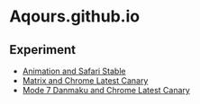 # Aqours.github.io


## Experiment

- [Animation and Safari Stable](https://Aqours.github.io/experiment/animation-and-safari-stable.html)
- [Matrix and Chrome Latest Canary](https://Aqours.github.io/experiment/matrix-and-chrome-latest-canary.html)
- [Mode 7 Danmaku and Chrome Latest Canary](https://Aqours.github.io/experiment/mode-7-danmaku-and-chrome-latest-canary.html)
